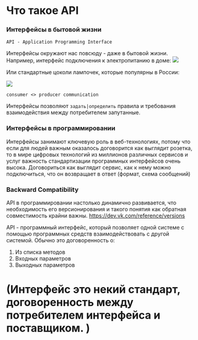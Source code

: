 # Что такое API 


### Интерфейсы в бытовой жизни

`API - Application Programming Interface`

Интерфейсы окружают нас повсюду - даже в бытовой жизни. Например, интерфейс подключения к электропитанию в доме:
![](https://www.amperkin.ru/upload/img/articles/5bd67cd4d6b452af098022a9976ddaf1.jpg)

Или стандартные цоколи лампочек, которые популярны в России:

![](https://www.aydinlatma.org/wp-content/uploads/2020/06/E27-ve-E14-Duy.jpg)

`consumer <> producer communication`

Интерфейсы позволяют `задать|определить` правила и требования взаимодействия между потребителем 
запутанные. 


### Интерфейсы в программировании 

Интерфейсы занимают ключевую роль в веб-технологиях, потому что если для людей важным оказалось договорится как выглядит розетка,
то в мире цифровых технологий из миллионов различных сервисов и услуг важность стандартизации программных интерфейсов очень 
высока. Договориться как выглядит сервис, как к нему можно подключиться, что он возвращает в ответ (формат, схема сообщений)


### Backward Compatibility

API в программировании настолько динамично развивается, что необходимость его версионирования и такого понятия как обратная совместимость крайни важны.
https://dev.vk.com/reference/versions


API - программный интерфейс, который позволяет одной системе с помощью программных средств взаимодействовать с другой системой.
Обычно это договоренность о:

1. Из списка методов
2. Входных параметров
3. Выходных параметров






 # 
 # (Интерфейс это некий стандарт, договоренность между потребителем интерфейса и поставщиком.  )

[//]: # (Это договоренность объединяет в себе следующее:)

[//]: # ()
[//]: # (- Некий набор требований на входе &#40;форма розетки, материал&#41;)

[//]: # (- Некий набор обязательств на выходе &#40;напряжение тока&#41;)

[//]: # ()
[//]: # ()
